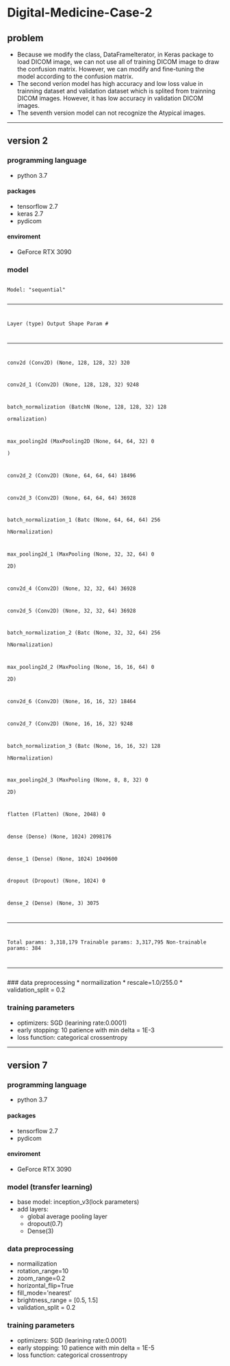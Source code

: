 # Digital-Medicine-Case-2

## problem
* Because we modify the class, DataFrameIterator, in Keras package to load DICOM image, we can not use all of training DICOM image to draw the confusion matrix. However, we can modify and fine-tuning the model according to the confusion matrix.
* The second verion model has high accuracy and low loss value in trainning dataset and validation dataset which is splited from trainning DICOM images. However, it has low accuracy in validation DICOM images.
* The seventh version model can not recognize the Atypical images.

-----

## version 2
### programming language
* python 3.7

#### packages
* tensorflow 2.7
* keras 2.7
* pydicom

#### enviroment
*  GeForce RTX 3090

### model 
<code>
Model: "sequential"

_________________________________________________________________
 Layer (type)                Output Shape              Param #   
________________________________________________________________

 conv2d (Conv2D)             (None, 128, 128, 32)      320       
                                                                 
 conv2d_1 (Conv2D)           (None, 128, 128, 32)      9248      
                                                                 
 batch_normalization (BatchN  (None, 128, 128, 32)     128       
 ormalization)                                                   
                                                                 
 max_pooling2d (MaxPooling2D  (None, 64, 64, 32)       0         
 )                                                               
                                                                 
 conv2d_2 (Conv2D)           (None, 64, 64, 64)        18496     
                                                                 
 conv2d_3 (Conv2D)           (None, 64, 64, 64)        36928     
                                                                 
 batch_normalization_1 (Batc  (None, 64, 64, 64)       256       
 hNormalization)                                                 
                                                                 
 max_pooling2d_1 (MaxPooling  (None, 32, 32, 64)       0         
 2D)                                                             
                                                                 
 conv2d_4 (Conv2D)           (None, 32, 32, 64)        36928     
                                                                 
 conv2d_5 (Conv2D)           (None, 32, 32, 64)        36928     
                                                                 
 batch_normalization_2 (Batc  (None, 32, 32, 64)       256       
 hNormalization)                                                 
                                                                 
 max_pooling2d_2 (MaxPooling  (None, 16, 16, 64)       0         
 2D)                                                             
                                                                 
 conv2d_6 (Conv2D)           (None, 16, 16, 32)        18464     
                                                                 
 conv2d_7 (Conv2D)           (None, 16, 16, 32)        9248      
                                                                 
 batch_normalization_3 (Batc  (None, 16, 16, 32)       128       
 hNormalization)                                                 
                                                                 
 max_pooling2d_3 (MaxPooling  (None, 8, 8, 32)         0         
 2D)                                                             
                                                                 
 flatten (Flatten)           (None, 2048)              0         
                                                                 
 dense (Dense)               (None, 1024)              2098176   
                                                                 
 dense_1 (Dense)             (None, 1024)              1049600   
                                                                 
 dropout (Dropout)           (None, 1024)              0         
                                                                 
 dense_2 (Dense)             (None, 3)                 3075      
                                                                 
_______________________________________________________________
Total params: 3,318,179
Trainable params: 3,317,795
Non-trainable params: 384
___________________________________________________
</code>
### data preprocessing
* normailization
* rescale=1.0/255.0
* validation_split = 0.2

### training parameters
* optimizers: SGD (learining rate:0.0001)
* early stopping: 10 patience with min delta = 1E-3
* loss function: categorical crossentropy

----

## version 7
### programming language
* python 3.7

#### packages
* tensorflow 2.7
* pydicom

#### enviroment
*  GeForce RTX 3090

### model (transfer learning)
* base model: inception_v3(lock parameters)
* add layers: 
   * global average pooling layer
   * dropout(0.7)
   * Dense(3)

### data preprocessing
* normailization
* rotation_range=10
* zoom_range=0.2
* horizontal_flip=True
* fill_mode='nearest'
* brightness_range = [0.5, 1.5]
* validation_split = 0.2

### training parameters
* optimizers: SGD (learining rate:0.0001)
* early stopping: 10 patience with min delta = 1E-5
* loss function: categorical crossentropy

